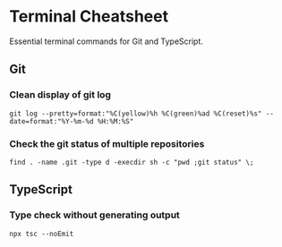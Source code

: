 # Terminal Cheatsheet

Essential terminal commands for Git and TypeScript.

## Git

### Clean display of git log

```
git log --pretty=format:"%C(yellow)%h %C(green)%ad %C(reset)%s" --date=format:"%Y-%m-%d %H:%M:%S"
```

### Check the git status of multiple repositories

```
find . -name .git -type d -execdir sh -c "pwd ;git status" \;
```

## TypeScript

### Type check without generating output

```
npx tsc --noEmit
```